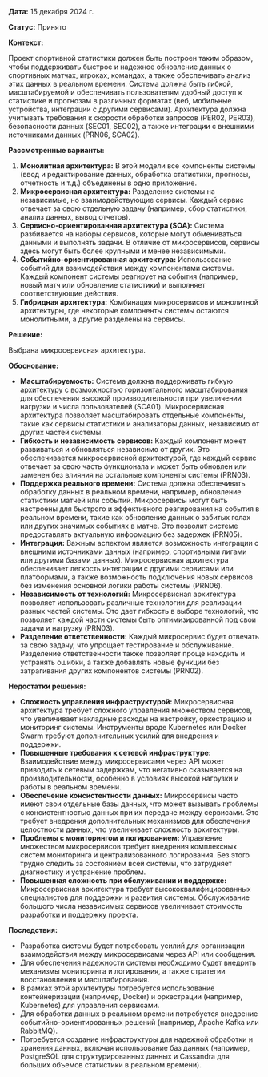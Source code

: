 **Дата:** 15 декабря 2024 г.

**Статус:** Принято

**Контекст:**

Проект спортивной статистики должен быть построен таким образом, чтобы поддерживать быстрое и надежное обновление данных о спортивных матчах, игроках, командах, а также обеспечивать анализ этих данных в реальном времени. Система должна быть гибкой, масштабируемой и обеспечивать пользователям удобный доступ к статистике и прогнозам в различных форматах (веб, мобильные устройства, интеграции с другими сервисами). Архитектура должна учитывать требования к скорости обработки запросов (PER02, PER03), безопасности данных (SEC01, SEC02), а также интеграции с внешними источниками данных (PRN06, SCA02).

**Рассмотренные варианты:**

1. **Монолитная архитектура:** В этой модели все компоненты системы (ввод и редактирование данных, обработка статистики, прогнозы, отчетность и т.д.) объединены в одно приложение.
2. **Микросервисная архитектура:** Разделение системы на независимые, но взаимодействующие сервисы. Каждый сервис отвечает за свою отдельную задачу (например, сбор статистики, анализ данных, вывод отчетов).
3. **Сервисно-ориентированная архитектура (SOA):** Система разбивается на наборы сервисов, которые могут обмениваться данными и выполнять задачи. В отличие от микросервисов, сервисы здесь могут быть более крупными и менее независимыми.
4. **Событийно-ориентированная архитектура:** Использование событий для взаимодействия между компонентами системы. Каждый компонент системы реагирует на события (например, новый матч или обновление статистики) и выполняет соответствующие действия.
5. **Гибридная архитектура:** Комбинация микросервисов и монолитной архитектуры, где некоторые компоненты системы остаются монолитными, а другие разделены на сервисы.

**Решение:**

Выбрана микросервисная архитектура.

**Обоснование:**

- **Масштабируемость:** Система должна поддерживать гибкую архитектуру с возможностью горизонтального масштабирования для обеспечения высокой производительности при увеличении нагрузки и числа пользователей (SCA01). Микросервисная архитектура позволяет масштабировать отдельные компоненты, такие как сервисы статистики и анализаторы данных, независимо от других частей системы.
- **Гибкость и независимость сервисов:** Каждый компонент может развиваться и обновляться независимо от других. Это обеспечивается микросервисной архитектурой, где каждый сервис отвечает за свою часть функционала и может быть обновлен или заменен без влияния на остальные компоненты системы (PRN03).
- **Поддержка реального времени:** Система должна обеспечивать обработку данных в реальном времени, например, обновление статистики матчей или событий. Микросервисы могут быть настроены для быстрого и эффективного реагирования на события в реальном времени, такие как обновление данных о забитых голах или других значимых событиях в матче. Это позволит системе предоставлять актуальную информацию без задержек (PRN05).
- **Интеграция:**  Важным аспектом является возможность интеграции с внешними источниками данных (например, спортивными лигами или другими базами данных). Микросервисная архитектура обеспечивает легкость интеграции с другими сервисами или платформами, а также возможность подключения новых сервисов без изменения основной логики работы системы (PRN06).
- **Независимость от технологий:** Микросервисная архитектура позволяет использовать различные технологии для реализации разных частей системы.  Это дает гибкость в выборе технологий, что позволяет каждой части системы быть оптимизированной под свои задачи и нагрузку (PRN03).
- **Разделение ответственности:** Каждый микросервис будет отвечать за свою задачу, что упрощает тестирование и обслуживание. Разделение ответственности также позволяет проще находить и устранять ошибки, а также добавлять новые функции без затрагивания других компонентов системы (PRN02).

**Недостатки решения:**

- **Сложность управления инфраструктурой:** Микросервисная архитектура требует сложного управления множеством сервисов, что увеличивает накладные расходы на настройку, оркестрацию и мониторинг системы. Инструменты вроде Kubernetes или Docker Swarm требуют дополнительных усилий для внедрения и поддержки.
- **Повышенные требования к сетевой инфраструктуре:** Взаимодействие между микросервисами через API может приводить к сетевым задержкам, что негативно сказывается на производительности, особенно в условиях высокой нагрузки и работы в реальном времени.
- **Обеспечение консистентности данных:** Микросервисы часто имеют свои отдельные базы данных, что может вызывать проблемы с консистентностью данных при их передаче между сервисами. Это требует внедрения дополнительных механизмов для обеспечения целостности данных, что увеличивает сложность архитектуры.
- **Проблемы с мониторингом и логированием:** Управление множеством микросервисов требует внедрения комплексных систем мониторинга и централизованного логирования. Без этого трудно следить за состоянием всей системы, что затрудняет диагностику и устранение проблем.
- **Повышенная сложность при обслуживании и поддержке:** Микросервисная архитектура требует высококвалифицированных специалистов для поддержки и развития системы. Обслуживание большого числа независимых сервисов увеличивает стоимость разработки и поддержку проекта.

**Последствия:**

- Разработка системы будет потребовать усилий для организации взаимодействия между микросервисами через API или сообщения.
- Для обеспечения надежности системы необходимо будет внедрить механизмы мониторинга и логирования, а также стратегии восстановления и масштабирования.
- В рамках этой архитектуры потребуется использование контейнеризации (например, Docker) и оркестрации (например, Kubernetes) для управления сервисами.
- Для обработки данных в реальном времени потребуется внедрение событийно-ориентированных решений (например, Apache Kafka или RabbitMQ).
- Потребуется создание инфраструктуры для надежной обработки и хранения данных, включая использование баз данных (например, PostgreSQL для структурированных данных и Cassandra для больших объемов статистики в реальном времени).